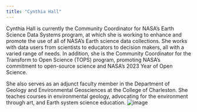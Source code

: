 ```yaml
---
title: "Cynthia Hall"
---
```


Cynthia Hall is currently the Community Coordinator for NASA’s Earth Science Data Systems program, at which she is working to enhance and promote the use of all of NASA’s Earth science data collections. She works with data users from scientists to educators to decision makers, all with a varied range of needs. In addition, she is the Community Coordinator for the Transform to Open Science (TOPS) program, promoting NASA’s commitment to open-source science and NASA’s 2023 Year of Open Science.

She also serves as an adjunct faculty member in the Department of Geology and Environmental Geosciences at the College of Charleston. She teaches courses in environmental geology, advocating for the environment through art, and Earth system science education.
![image](https://user-images.githubusercontent.com/84465804/160632878-a1450497-dadc-42d7-bf29-23d3fff2fc07.png)

